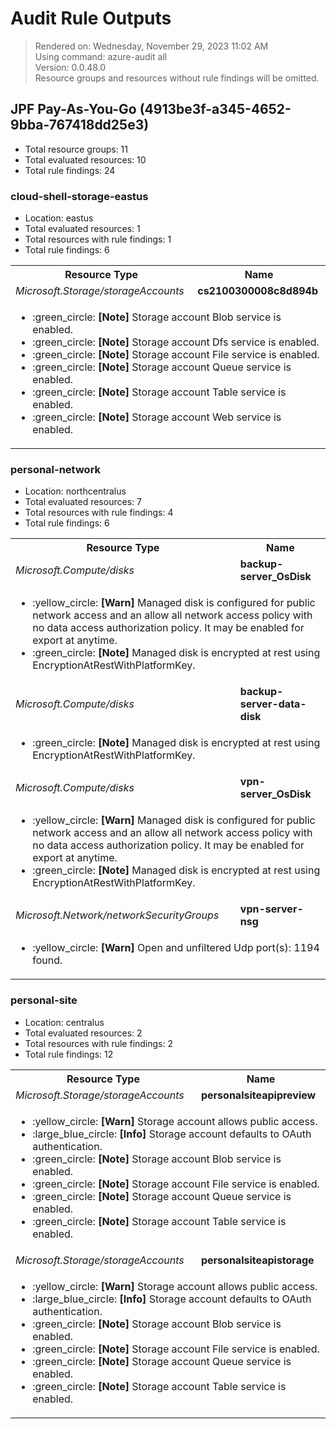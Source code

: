 # Audit Rule Outputs

> Rendered on: Wednesday, November 29, 2023 11:02 AM <br/>
> Using command: azure-audit all <br/>
> Version: 0.0.48.0 <br/>
> Resource groups and resources without rule findings will be omitted.

## JPF Pay-As-You-Go (4913be3f-a345-4652-9bba-767418dd25e3)

- Total resource groups: 11
- Total evaluated resources: 10
- Total rule findings: 24

### cloud-shell-storage-eastus

- Location: eastus
- Total evaluated resources: 1
- Total resources with rule findings: 1
- Total rule findings: 6

<table>
<tr>
<th>Resource Type</th>
<th>Name</th>
</tr>
<tr>
<td><em>Microsoft.Storage/storageAccounts</em></td>
<td><strong>cs2100300008c8d894b</strong></td>
</tr>
<tr>
<td colspan="2">
<ul>
<li>
:green_circle:
<strong>[Note]</strong>
Storage account Blob service is enabled.
</li>
<li>
:green_circle:
<strong>[Note]</strong>
Storage account Dfs service is enabled.
</li>
<li>
:green_circle:
<strong>[Note]</strong>
Storage account File service is enabled.
</li>
<li>
:green_circle:
<strong>[Note]</strong>
Storage account Queue service is enabled.
</li>
<li>
:green_circle:
<strong>[Note]</strong>
Storage account Table service is enabled.
</li>
<li>
:green_circle:
<strong>[Note]</strong>
Storage account Web service is enabled.
</li>
</ul>
</td>
</tr>
</table>

### personal-network

- Location: northcentralus
- Total evaluated resources: 7
- Total resources with rule findings: 4
- Total rule findings: 6

<table>
<tr>
<th>Resource Type</th>
<th>Name</th>
</tr>
<tr>
<td><em>Microsoft.Compute/disks</em></td>
<td><strong>backup-server_OsDisk</strong></td>
</tr>
<tr>
<td colspan="2">
<ul>
<li>
:yellow_circle:
<strong>[Warn]</strong>
Managed disk is configured for public network access and an allow all network access policy with no data access authorization policy. It may be enabled for export at anytime.
</li>
<li>
:green_circle:
<strong>[Note]</strong>
Managed disk is encrypted at rest using EncryptionAtRestWithPlatformKey.
</li>
</ul>
</td>
</tr>
<tr>
<td><em>Microsoft.Compute/disks</em></td>
<td><strong>backup-server-data-disk</strong></td>
</tr>
<tr>
<td colspan="2">
<ul>
<li>
:green_circle:
<strong>[Note]</strong>
Managed disk is encrypted at rest using EncryptionAtRestWithPlatformKey.
</li>
</ul>
</td>
</tr>
<tr>
<td><em>Microsoft.Compute/disks</em></td>
<td><strong>vpn-server_OsDisk</strong></td>
</tr>
<tr>
<td colspan="2">
<ul>
<li>
:yellow_circle:
<strong>[Warn]</strong>
Managed disk is configured for public network access and an allow all network access policy with no data access authorization policy. It may be enabled for export at anytime.
</li>
<li>
:green_circle:
<strong>[Note]</strong>
Managed disk is encrypted at rest using EncryptionAtRestWithPlatformKey.
</li>
</ul>
</td>
</tr>
<tr>
<td><em>Microsoft.Network/networkSecurityGroups</em></td>
<td><strong>vpn-server-nsg</strong></td>
</tr>
<tr>
<td colspan="2">
<ul>
<li>
:yellow_circle:
<strong>[Warn]</strong>
Open and unfiltered Udp port(s): 1194 found.
</li>
</ul>
</td>
</tr>
</table>

### personal-site

- Location: centralus
- Total evaluated resources: 2
- Total resources with rule findings: 2
- Total rule findings: 12

<table>
<tr>
<th>Resource Type</th>
<th>Name</th>
</tr>
<tr>
<td><em>Microsoft.Storage/storageAccounts</em></td>
<td><strong>personalsiteapipreview</strong></td>
</tr>
<tr>
<td colspan="2">
<ul>
<li>
:yellow_circle:
<strong>[Warn]</strong>
Storage account allows public access.
</li>
<li>
:large_blue_circle:
<strong>[Info]</strong>
Storage account defaults to OAuth authentication.
</li>
<li>
:green_circle:
<strong>[Note]</strong>
Storage account Blob service is enabled.
</li>
<li>
:green_circle:
<strong>[Note]</strong>
Storage account File service is enabled.
</li>
<li>
:green_circle:
<strong>[Note]</strong>
Storage account Queue service is enabled.
</li>
<li>
:green_circle:
<strong>[Note]</strong>
Storage account Table service is enabled.
</li>
</ul>
</td>
</tr>
<tr>
<td><em>Microsoft.Storage/storageAccounts</em></td>
<td><strong>personalsiteapistorage</strong></td>
</tr>
<tr>
<td colspan="2">
<ul>
<li>
:yellow_circle:
<strong>[Warn]</strong>
Storage account allows public access.
</li>
<li>
:large_blue_circle:
<strong>[Info]</strong>
Storage account defaults to OAuth authentication.
</li>
<li>
:green_circle:
<strong>[Note]</strong>
Storage account Blob service is enabled.
</li>
<li>
:green_circle:
<strong>[Note]</strong>
Storage account File service is enabled.
</li>
<li>
:green_circle:
<strong>[Note]</strong>
Storage account Queue service is enabled.
</li>
<li>
:green_circle:
<strong>[Note]</strong>
Storage account Table service is enabled.
</li>
</ul>
</td>
</tr>
</table>
